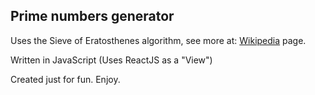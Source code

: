 <h2>Prime numbers generator</h2>

<p>
Uses the Sieve of Eratosthenes algorithm, see more at: <a href="https://en.wikipedia.org/wiki/Sieve_of_Eratosthenes">Wikipedia</a> page.
</p>

<p>
Written in JavaScript (Uses ReactJS as a "View")
</p>

<p>
Created just for fun. Enjoy.
</p>